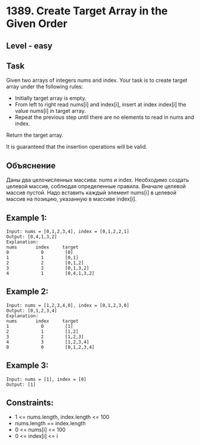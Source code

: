 # 1389. Create Target Array in the Given Order


## Level - easy


## Task
Given two arrays of integers nums and index. Your task is to create target array under the following rules:

- Initially target array is empty.
- From left to right read nums[i] and index[i], insert at index index[i] the value nums[i] in target array.
- Repeat the previous step until there are no elements to read in nums and index.

Return the target array.

It is guaranteed that the insertion operations will be valid.


## Объяснение
Даны два целочисленных массива: nums и index. Необходимо создать целевой массив, соблюдая определенные правила. 
Вначале целевой массив пустой.
Надо вставить каждый элемент nums[i] в целевой массив на позицию, указанную в массиве index[i].


## Example 1:
```
Input: nums = [0,1,2,3,4], index = [0,1,2,2,1]
Output: [0,4,1,3,2]
Explanation:
nums       index     target
0            0        [0]
1            1        [0,1]
2            2        [0,1,2]
3            2        [0,1,3,2]
4            1        [0,4,1,3,2]
```

## Example 2:
```
Input: nums = [1,2,3,4,0], index = [0,1,2,3,0]
Output: [0,1,2,3,4]
Explanation:
nums       index     target
1            0        [1]
2            1        [1,2]
3            2        [1,2,3]
4            3        [1,2,3,4]
0            0        [0,1,2,3,4]
```


## Example 3:
```
Input: nums = [1], index = [0]
Output: [1]
```


## Constraints:
- 1 <= nums.length, index.length <= 100
- nums.length == index.length
- 0 <= nums[i] <= 100
- 0 <= index[i] <= i